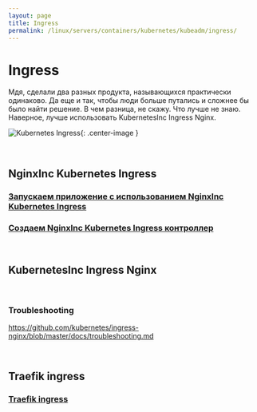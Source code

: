 ```yaml
---
layout: page
title: Ingress
permalink: /linux/servers/containers/kubernetes/kubeadm/ingress/
---
```


# Ingress

Мдя, сделали два разных продукта, называющихся практически одинаково. Да еще и так, чтобы люди больше путались и сложнее бы было найти решение. В чем разница, не скажу. Что лучше не знаю. Наверное, лучше использовать KubernetesInc Ingress Nginx.

![Kubernetes Ingress](https://raw.githubusercontent.com/marley-nodejs/Docker-and-Kubernetes-The-Complete-Guide/master/img/pic-15-02.png "Kubernetes Ingress"){: .center-image }

<br/>

## NginxInc Kubernetes Ingress

### [Запускаем приложение с использованием NginxInc Kubernetes Ingress](/linux/servers/containers/kubernetes/kubeadm/ingress/nginxinc-kubernets-ingress/)

### [Создаем NginxInc Kubernetes Ingress контроллер](/linux/servers/containers/kubernetes/kubeadm/ingress/nginxinc-kubernets-ingress-install/)

<br/>

## KubernetesInc Ingress Nginx

<br/>

### Troubleshooting

https://github.com/kubernetes/ingress-nginx/blob/master/docs/troubleshooting.md

<br/>

## Traefik ingress

### [Traefik ingress](/linux/servers/containers/kubernetes/kubeadm/ingress/traefik-ingress/)
